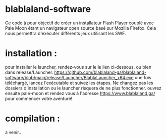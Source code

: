 # blablaland-software
Ce code à pour objectif de créer un installateur Flash Player couplé avec Pale Moon étant un navigateur open source basé sur Mozilla Firefox. Cela nous permettra d'exécuter différents jeux utilisant les SWF.

# installation : 
pour installer le launcher, rendez-vous sur le le lien ci-dessous, ou bien dans release/Launcher.
https://github.com/blablaland-ga/blablaland-software/blob/main/release/Launcher/BlablaLauncher_x64.exe
une fois téléchargé, lancez l'exécutable et suivez les étapes. Ne changez pas les dossiers d'installation ou le launcher risquera de ne plus fonctionner.
ouvrez ensuite pale-moon et rendez vous à l'adresse https://www.blablaland.ga/ pour commencer votre aventure!

# compilation : 

à venir..

